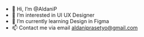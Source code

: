 - 👋 Hi, I’m @AldaniP
- 👀 I’m interested in UI UX Designer
- 🌱 I’m currently learning Design in Figma
- 📫 Contact me via email aldaniprasetyo@gmail.com
